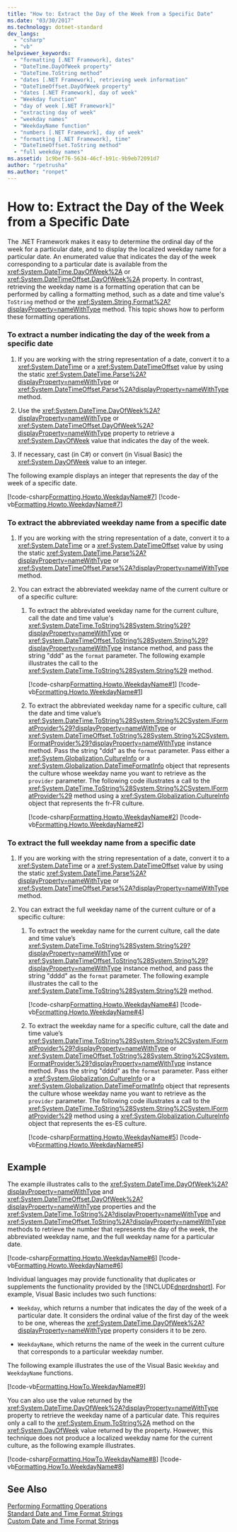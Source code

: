```yaml
---
title: "How to: Extract the Day of the Week from a Specific Date"
ms.date: "03/30/2017"
ms.technology: dotnet-standard
dev_langs: 
  - "csharp"
  - "vb"
helpviewer_keywords: 
  - "formatting [.NET Framework], dates"
  - "DateTime.DayOfWeek property"
  - "DateTime.ToString method"
  - "dates [.NET Framework], retrieving week information"
  - "DateTimeOffset.DayOfWeek property"
  - "dates [.NET Framework], day of week"
  - "Weekday function"
  - "day of week [.NET Framework]"
  - "extracting day of week"
  - "weekday names"
  - "WeekdayName function"
  - "numbers [.NET Framework], day of week"
  - "formatting [.NET Framework], time"
  - "DateTimeOffset.ToString method"
  - "full weekday names"
ms.assetid: 1c9bef76-5634-46cf-b91c-9b9eb72091d7
author: "rpetrusha"
ms.author: "ronpet"
---
```

# How to: Extract the Day of the Week from a Specific Date
The .NET Framework makes it easy to determine the ordinal day of the week for a particular date, and to display the localized weekday name for a particular date. An enumerated value that indicates the day of the week corresponding to a particular date is available from the <xref:System.DateTime.DayOfWeek%2A> or <xref:System.DateTimeOffset.DayOfWeek%2A> property. In contrast, retrieving the weekday name is a formatting operation that can be performed by calling a formatting method, such as a date and time value's `ToString` method or the <xref:System.String.Format%2A?displayProperty=nameWithType> method. This topic shows how to perform these formatting operations.  
  
### To extract a number indicating the day of the week from a specific date  
  
1. If you are working with the string representation of a date, convert it to a <xref:System.DateTime> or a <xref:System.DateTimeOffset> value by using the static <xref:System.DateTime.Parse%2A?displayProperty=nameWithType> or <xref:System.DateTimeOffset.Parse%2A?displayProperty=nameWithType> method.  
  
2. Use the <xref:System.DateTime.DayOfWeek%2A?displayProperty=nameWithType> or <xref:System.DateTimeOffset.DayOfWeek%2A?displayProperty=nameWithType> property to retrieve a <xref:System.DayOfWeek> value that indicates the day of the week.  
  
3. If necessary, cast (in C#) or convert (in Visual Basic) the <xref:System.DayOfWeek> value to an integer.  
  
 The following example displays an integer that represents the day of the week of a specific date.  
  
 [!code-csharp[Formatting.Howto.WeekdayName#7](../../../samples/snippets/csharp/VS_Snippets_CLR/Formatting.HowTo.WeekdayName/cs/weekdaynumber7.cs#7)]
 [!code-vb[Formatting.Howto.WeekdayName#7](../../../samples/snippets/visualbasic/VS_Snippets_CLR/Formatting.HowTo.WeekdayName/vb/weekdaynumber7.vb#7)]  
  
### To extract the abbreviated weekday name from a specific date  
  
1. If you are working with the string representation of a date, convert it to a <xref:System.DateTime> or a <xref:System.DateTimeOffset> value by using the static <xref:System.DateTime.Parse%2A?displayProperty=nameWithType> or <xref:System.DateTimeOffset.Parse%2A?displayProperty=nameWithType> method.  
  
2. You can extract the abbreviated weekday name of the current culture or of a specific culture:  
  
   1. To extract the abbreviated weekday name for the current culture, call the date and time value's <xref:System.DateTime.ToString%28System.String%29?displayProperty=nameWithType> or <xref:System.DateTimeOffset.ToString%28System.String%29?displayProperty=nameWithType> instance method, and pass the string "ddd" as the `format` parameter. The following example illustrates the call to the <xref:System.DateTime.ToString%28System.String%29> method.  
  
       [!code-csharp[Formatting.Howto.WeekdayName#1](../../../samples/snippets/csharp/VS_Snippets_CLR/Formatting.HowTo.WeekdayName/cs/abbrname1.cs#1)]
       [!code-vb[Formatting.Howto.WeekdayName#1](../../../samples/snippets/visualbasic/VS_Snippets_CLR/Formatting.HowTo.WeekdayName/vb/abbrname1.vb#1)]  
  
   2. To extract the abbreviated weekday name for a specific culture, call the date and time value’s <xref:System.DateTime.ToString%28System.String%2CSystem.IFormatProvider%29?displayProperty=nameWithType> or <xref:System.DateTimeOffset.ToString%28System.String%2CSystem.IFormatProvider%29?displayProperty=nameWithType> instance method. Pass the string "ddd" as the `format` parameter. Pass either a <xref:System.Globalization.CultureInfo> or a <xref:System.Globalization.DateTimeFormatInfo> object that represents the culture whose weekday name you want to retrieve as the `provider` parameter. The following code illustrates a call to the <xref:System.DateTime.ToString%28System.String%2CSystem.IFormatProvider%29> method using a <xref:System.Globalization.CultureInfo> object that represents the fr-FR culture.  
  
       [!code-csharp[Formatting.Howto.WeekdayName#2](../../../samples/snippets/csharp/VS_Snippets_CLR/Formatting.HowTo.WeekdayName/cs/abbrname2.cs#2)]
       [!code-vb[Formatting.Howto.WeekdayName#2](../../../samples/snippets/visualbasic/VS_Snippets_CLR/Formatting.HowTo.WeekdayName/vb/abbrname2.vb#2)]  
  
### To extract the full weekday name from a specific date  
  
1. If you are working with the string representation of a date, convert it to a <xref:System.DateTime> or a <xref:System.DateTimeOffset> value by using the static <xref:System.DateTime.Parse%2A?displayProperty=nameWithType> or <xref:System.DateTimeOffset.Parse%2A?displayProperty=nameWithType> method.  
  
2. You can extract the full weekday name of the current culture or of a specific culture:  
  
   1. To extract the weekday name for the current culture, call the date and time value’s <xref:System.DateTime.ToString%28System.String%29?displayProperty=nameWithType> or <xref:System.DateTimeOffset.ToString%28System.String%29?displayProperty=nameWithType> instance method, and pass the string "dddd" as the `format` parameter. The following example illustrates the call to the <xref:System.DateTime.ToString%28System.String%29> method.  
  
       [!code-csharp[Formatting.Howto.WeekdayName#4](../../../samples/snippets/csharp/VS_Snippets_CLR/Formatting.HowTo.WeekdayName/cs/fullname4.cs#4)]
       [!code-vb[Formatting.Howto.WeekdayName#4](../../../samples/snippets/visualbasic/VS_Snippets_CLR/Formatting.HowTo.WeekdayName/vb/fullname4.vb#4)]  
  
   2. To extract the weekday name for a specific culture, call the date and time value’s <xref:System.DateTime.ToString%28System.String%2CSystem.IFormatProvider%29?displayProperty=nameWithType> or <xref:System.DateTimeOffset.ToString%28System.String%2CSystem.IFormatProvider%29?displayProperty=nameWithType> instance method. Pass the string "dddd" as the `format` parameter. Pass either a <xref:System.Globalization.CultureInfo> or a <xref:System.Globalization.DateTimeFormatInfo> object that represents the culture whose weekday name you want to retrieve as the `provider` parameter. The following code illustrates a call to the <xref:System.DateTime.ToString%28System.String%2CSystem.IFormatProvider%29> method using a <xref:System.Globalization.CultureInfo> object that represents the es-ES culture.  
  
       [!code-csharp[Formatting.Howto.WeekdayName#5](../../../samples/snippets/csharp/VS_Snippets_CLR/Formatting.HowTo.WeekdayName/cs/fullname5.cs#5)]
       [!code-vb[Formatting.Howto.WeekdayName#5](../../../samples/snippets/visualbasic/VS_Snippets_CLR/Formatting.HowTo.WeekdayName/vb/fullname5.vb#5)]  
  
## Example  
 The example illustrates calls to the <xref:System.DateTime.DayOfWeek%2A?displayProperty=nameWithType> and <xref:System.DateTimeOffset.DayOfWeek%2A?displayProperty=nameWithType> properties and the <xref:System.DateTime.ToString%2A?displayProperty=nameWithType> and <xref:System.DateTimeOffset.ToString%2A?displayProperty=nameWithType> methods to retrieve the number that represents the day of the week, the abbreviated weekday name, and the full weekday name for a particular date.  
  
 [!code-csharp[Formatting.Howto.WeekdayName#6](../../../samples/snippets/csharp/VS_Snippets_CLR/Formatting.HowTo.WeekdayName/cs/example6.cs#6)]
 [!code-vb[Formatting.Howto.WeekdayName#6](../../../samples/snippets/visualbasic/VS_Snippets_CLR/Formatting.HowTo.WeekdayName/vb/example6.vb#6)]  
  
 Individual languages may provide functionality that duplicates or supplements the functionality provided by the [!INCLUDE[dnprdnshort](../../../includes/dnprdnshort-md.md)]. For example, Visual Basic includes two such functions:  
  
- `Weekday`, which returns a number that indicates the day of the week of a particular date. It considers the ordinal value of the first day of the week to be one, whereas the <xref:System.DateTime.DayOfWeek%2A?displayProperty=nameWithType> property considers it to be zero.  
  
- `WeekdayName`, which returns the name of the week in the current culture that corresponds to a particular weekday number.  
  
 The following example illustrates the use of the Visual Basic `Weekday` and `WeekdayName` functions.  
  
 [!code-vb[Formatting.HowTo.WeekdayName#9](../../../samples/snippets/visualbasic/VS_Snippets_CLR/Formatting.HowTo.WeekdayName/vb/example9.vb#9)]  
  
 You can also use the value returned by the <xref:System.DateTime.DayOfWeek%2A?displayProperty=nameWithType> property to retrieve the weekday name of a particular date. This requires only a call to the <xref:System.Enum.ToString%2A> method on the <xref:System.DayOfWeek> value returned by the property. However, this technique does not produce a localized weekday name for the current culture, as the following example illustrates.  
  
 [!code-csharp[Formatting.HowTo.WeekdayName#8](../../../samples/snippets/csharp/VS_Snippets_CLR/Formatting.HowTo.WeekdayName/cs/Howto1.cs#8)]
 [!code-vb[Formatting.HowTo.WeekdayName#8](../../../samples/snippets/visualbasic/VS_Snippets_CLR/Formatting.HowTo.WeekdayName/vb/Howto1.vb#8)]  
  
## See Also  
 [Performing Formatting Operations](../../../docs/standard/base-types/performing-formatting-operations.md)  
 [Standard Date and Time Format Strings](../../../docs/standard/base-types/standard-date-and-time-format-strings.md)  
 [Custom Date and Time Format Strings](../../../docs/standard/base-types/custom-date-and-time-format-strings.md)
